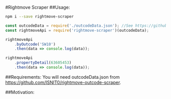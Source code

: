 #Rightmove Scraper
##Usage:
```bash
npm i --save rightmove-scraper
```
```javascript
const outcodeData = require('./outcodeData.json'); //See https://github.com/ISNIT0/rightmove-outcode-scraper
const rightmoveApi = require('rightmove-scraper')(outcodeData);

rightmoveApi
    .byOutcode('SW10')
    .then(data => console.log(data));

rightmoveApi
    .propertyDetail(63605453)
    .then(data => console.log(data));
```

##Requirements:
You will need outcodeData.json from https://github.com/ISNIT0/rightmove-outcode-scraper.

##Motivation:
